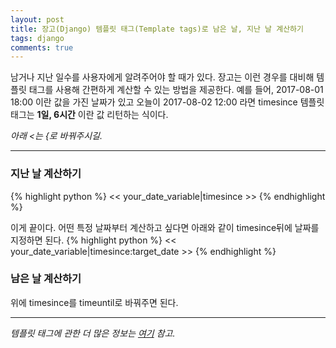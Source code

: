 ```yaml
---
layout: post
title: 장고(Django) 템플릿 태그(Template tags)로 남은 날, 지난 날 계산하기
tags: django
comments: true
---
```


남거나 지난 일수를 사용자에게 알려주어야 할 때가 있다. 장고는 이런 경우를 대비해 템플릿 태그를 사용해 간편하게 계산할 수 있는 방법을 제공한다. 예를 들어, 2017-08-01 18:00 이란 값을 가진 날짜가 있고 오늘이 2017-08-02 12:00 라면 timesince 템플릿 태그는 **1일, 6시간** 이란 값 리턴하는 식이다.

*아래 <는 {로 바꿔주시길.*

---

### 지난 날 계산하기
{% highlight python %}
<< your_date_variable|timesince >>
{% endhighlight %}

이게 끝이다. 어떤 특정 날짜부터 계산하고 싶다면 아래와 같이 timesince뒤에 날짜를 지정하면 된다.
{% highlight python %}
<< your_date_variable|timesince:target_date >>
{% endhighlight %}

### 남은 날 계산하기
위에 timesince를 timeuntil로 바꿔주면 된다.

---

*템플릿 태그에 관한 더 많은 정보는 [여기](https://docs.djangoproject.com/en/1.11/ref/templates/builtins/) 참고.*
